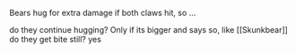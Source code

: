 Bears hug for extra damage if both claws hit, so ... 

do they continue hugging? Only if its bigger and says so, like [[Skunkbear]]
do they get bite still? yes